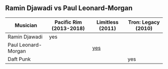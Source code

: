 ## Ramin Djawadi vs Paul Leonard-Morgan


| Musician             | Pacific Rim (2013-2018) | Limitless (2011)                                   | Tron: Legacy (2010) |
|----------------------|-------------------------|----------------------------------------------------|---------------------|
| Ramin Djawadi        | yes                     |                                                    |                     |
| Paul Leonard-Morgan  |                         | [yes](https://www.youtube.com/watch?v=63cA-G17hKI) |                     |
| Daft Punk            |                         |                                                    | yes                 |
